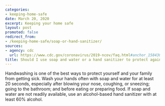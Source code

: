 ```yaml
---
categories:
- keeping-home-safe
date: March 20, 2020
excerpt: Keeping your home safe
layout: post
promoted: false
redirect_from:
- /keeping-home-safe/soap-or-hand-sanitizer/
sources:
- agency: cdc
  url: https://www.cdc.gov/coronavirus/2019-ncov/faq.html#anchor_1584388242595
title: Should I use soap and water or a hand sanitizer to protect against COVID-19?
---
```


Handwashing is one of the best ways to protect yourself and your family from getting sick. Wash your hands often with soap and water for at least 20 seconds, especially after blowing your nose, coughing, or sneezing; going to the bathroom; and before eating or preparing food. If soap and water are not readily available, use an alcohol-based hand sanitizer with at least 60% alcohol.